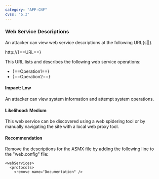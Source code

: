 ```yaml
---
category: "APP-CNF"
cvss: "5.3"
---
```

### Web Service Descriptions
An attacker can view web service descriptions at the following URL{s||}.

http://{==URL==}

This URL lists and describes the following web service operations:

 * {==Operation1==}
 * {==Operation2==}
#### Impact: Low
An attacker can view system information and attempt system operations.
#### Likelihood: Medium
This web service can be discovered using a web spidering tool or by manually navigating the site with a local web proxy tool.
#### Recommendation
Remove the descriptions for the ASMX file by adding the following line to the "web.config" file:

```
<webServices>
  <protocols>
    <remove name="Documentation" />
```
